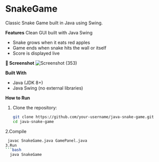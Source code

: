 # SnakeGame
Classic Snake Game built in Java using Swing. 

**Features**
 Clean GUI built with Java Swing
- Snake grows when it eats red apples 
- Game ends when snake hits the wall or itself
- Score is displayed live

**📸 Screenshot**
![Screenshot (353)](https://github.com/user-attachments/assets/82654942-fd8f-447d-9749-ce134f3556d6)

**Built With**

- Java (JDK 8+)
- Java Swing (no external libraries)



 **How to Run**

1. Clone the repository:
   ```bash
   git clone https://github.com/your-username/java-snake-game.git
   cd java-snake-game
2.Compile
  ```bash
   javac SnakeGame.java GamePanel.java
3.Run
  ```bash
    java SnakeGame

